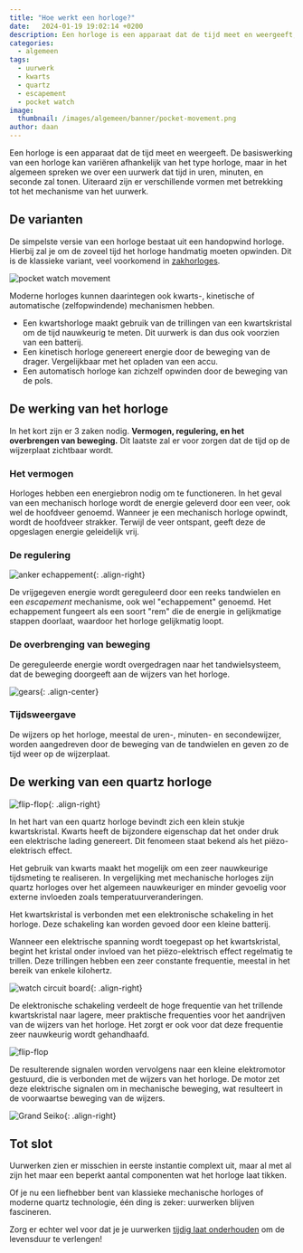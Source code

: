 ```yaml
---
title: "Hoe werkt een horloge?"
date:   2024-01-19 19:02:14 +0200
description: Een horloge is een apparaat dat de tijd meet en weergeeft, maar hoe werkt dit eigenlijk? Veren, tandwielen, escapement, quartz?
categories:
  - algemeen
tags:
  - uurwerk
  - kwarts
  - quartz
  - escapement
  - pocket watch
image: 
  thumbnail: /images/algemeen/banner/pocket-movement.png
author: daan
---
```

Een horloge is een apparaat dat de tijd meet en weergeeft. De basiswerking van een horloge kan variëren afhankelijk van het type horloge, maar in het algemeen spreken we over een uurwerk dat tijd in uren, minuten, en seconde zal tonen. Uiteraard zijn er verschillende vormen met betrekking tot het mechanisme van het uurwerk. 

## De varianten
De simpelste versie van een horloge bestaat uit een handopwind horloge. Hierbij zal je om de zoveel tijd het horloge handmatig moeten opwinden. Dit is de klassieke variant, veel voorkomend in [zakhorloges](/algemeen/de-meest-voorkomende-zakhorloge-vragen).

![pocket watch movement](/images/algemeen/uurwerk/pocket-movement.png)

Moderne horloges kunnen daarintegen ook kwarts-, kinetische of automatische (zelfopwindende) mechanismen hebben. 

* Een kwartshorloge maakt gebruik van de trillingen van een kwartskristal om de tijd nauwkeurig te meten. Dit uurwerk is dan dus ook voorzien van een batterij.
* Een kinetisch horloge genereert energie door de beweging van de drager. Vergelijkbaar met het opladen van een accu.
* Een automatisch horloge kan zichzelf opwinden door de beweging van de pols.

## De werking van het horloge
In het kort zijn er 3 zaken nodig. **Vermogen, regulering, en het overbrengen van beweging.** Dit laatste zal er voor zorgen dat de tijd op de wijzerplaat zichtbaar wordt.

### Het vermogen
Horloges hebben een energiebron nodig om te functioneren. In het geval van een mechanisch horloge wordt de energie geleverd door een veer, ook wel de hoofdveer genoemd. Wanneer je een mechanisch horloge opwindt, wordt de hoofdveer strakker. Terwijl de veer ontspant, geeft deze de opgeslagen energie geleidelijk vrij.

### De regulering
![anker echappement](/images/algemeen/uurwerk/escapement.gif){: .align-right}

De vrijgegeven energie wordt gereguleerd door een reeks tandwielen en een _escapement_ mechanisme, ook wel "echappement" genoemd. Het echappement fungeert als een soort "rem" die de energie in gelijkmatige stappen doorlaat, waardoor het horloge gelijkmatig loopt.

### De overbrenging van beweging
De gereguleerde energie wordt overgedragen naar het tandwielsysteem, dat de beweging doorgeeft aan de wijzers van het horloge.

![gears](/images/algemeen/uurwerk/gears.png){: .align-center}

### Tijdsweergave
De wijzers op het horloge, meestal de uren-, minuten- en secondewijzer, worden aangedreven door de beweging van de tandwielen en geven zo de tijd weer op de wijzerplaat.

## De werking van een quartz horloge
![flip-flop](/images/algemeen/uurwerk/quartz/quartz.jpg){: .align-right}

In het hart van een quartz horloge bevindt zich een klein stukje kwartskristal. Kwarts heeft de bijzondere eigenschap dat het onder druk een elektrische lading genereert. Dit fenomeen staat bekend als het piëzo-elektrisch effect.

Het gebruik van kwarts maakt het mogelijk om een zeer nauwkeurige tijdsmeting te realiseren. In vergelijking met mechanische horloges zijn quartz horloges over het algemeen nauwkeuriger en minder gevoelig voor externe invloeden zoals temperatuurveranderingen.

Het kwartskristal is verbonden met een elektronische schakeling in het horloge. Deze schakeling kan worden gevoed door een kleine batterij.

Wanneer een elektrische spanning wordt toegepast op het kwartskristal, begint het kristal onder invloed van het piëzo-elektrisch effect regelmatig te trillen. Deze trillingen hebben een zeer constante frequentie, meestal in het bereik van enkele kilohertz.

![watch circuit board](/images/algemeen/uurwerk/quartz/ic.jpg){: .align-right}

De elektronische schakeling verdeelt de hoge frequentie van het trillende kwartskristal naar lagere, meer praktische frequenties voor het aandrijven van de wijzers van het horloge. Het zorgt er ook voor dat deze frequentie zeer nauwkeurig wordt gehandhaafd.

![flip-flop](/images/algemeen/uurwerk/quartz/flip-flop-divider.gif)

De resulterende signalen worden vervolgens naar een kleine elektromotor gestuurd, die is verbonden met de wijzers van het horloge. De motor zet deze elektrische signalen om in mechanische beweging, wat resulteert in de voorwaartse beweging van de wijzers.

![Grand Seiko](/images/algemeen/uurwerk/quartz/grand-seiko.png){: .align-right}

## Tot slot
Uurwerken zien er misschien in eerste instantie complext uit, maar al met al zijn het maar een beperkt aantal componenten wat het horloge laat tikken.

Of je nu een liefhebber bent van klassieke mechanische horloges of moderne quartz technologie, één ding is zeker: uurwerken blijven fascineren. 

Zorg er echter wel voor dat je je uurwerken [tijdig laat onderhouden](/algemeen/onderhoud-automatisch-horloge) om de levensduur te verlengen!
